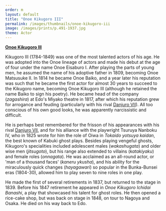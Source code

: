 ```yaml
---
order: m
layout: default
title: "Onoe Kikugoro III"
permalink: /images/thumbnails/onoe-kikugoro-iii
image: /images/prints/p.491-1937.jpg
theme: Actor
---
```


**[Onoe Kikugoro III](/exhibition/group-16-part-3)**

Kikugoro III (1784-1849) was one of the most talented actors of his age. He was adopted into the Onoe lineage of actors and made his debut at the age of four under the name Onoe Eisaburo I. After playing the parts of young men, he assumed the name of his adoptive father in 1809, becoming Onoe Matsusuke II. In 1814 he became Onoe Baiko, and a year later his reputation was such that he became the first actor for almost 30 years to succeed to the Kikugoro name, becoming Onoe Kikugoro III (although he retained the name Baiko to sign his poetry). He became head of the company (_zagashira_) at Edo's Miyako theatre in 1817, after which his reputation grew for arrogance and feuding (particularly with his rival [Danjuro VII](/exhibition/group-8-part-1)). All too conscious of his own good looks, he was apparently narcissistic and difficult.

He is perhaps best remembered for the frisson of his appearances with his rival [Danjuro VII](/exhibition/group-4), and for his alliance with the playwright Tsuruya Nanboku IV, who in 1825 wrote for him the role of Oiwa in _Tokaido yotsuya kaidan_, the best known of Kabuki ghost plays. Besides playing vengeful ghosts, Kikugoro's specialities included adolescent males (_wakashugata_) and older wise men (_jitsugoto_), but his range also extended to villains (_katakiyaku_) and female roles (_onnagata_). He was acclaimed as an all-round actor, or 'man of a thousand faces' (_kaneru ykusha_), and his ability for the miraculously quick changes (_hayagawari_) so popular in the Bunka-Bunsei eras (1804-30), allowed him to play seven to nine roles in one play.

He made the first of several retirements in 1837, but returned to the stage in 1839. Before his 1847 retirement he appeared in _Onoe Kikugoro Ichidai Banashi_, a play that showcased his talent for ghost roles. He then opened a rice-cake shop, but was back on stage in 1848, on tour to Nagoya and Osaka. He died on his way back to Edo.
